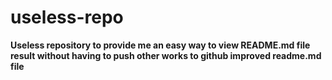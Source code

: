 useless-repo
============

**Useless repository to provide me an easy way to view README.md file result without having to push other works to github
improved readme.md file**


